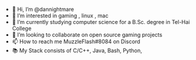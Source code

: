 - 👋 Hi, I’m @dannightmare
- 👀 I’m interested in gaming , linux , mac
- 🌱 I’m currently studying computer science for a B.Sc. degree in Tel-Hai College
- 💞️ I’m looking to collaborate on open source gaming projects
- 📫 How to reach me MuzzleFlash#8084 on Discord
- 📚 My Stack consists of C/C++, Java, Bash, Python,

<!---
dannightmare/dannightmare is a ✨ special ✨ repository because its `README.md` (this file) appears on your GitHub profile.
You can click the Preview link to take a look at your changes.
--->

